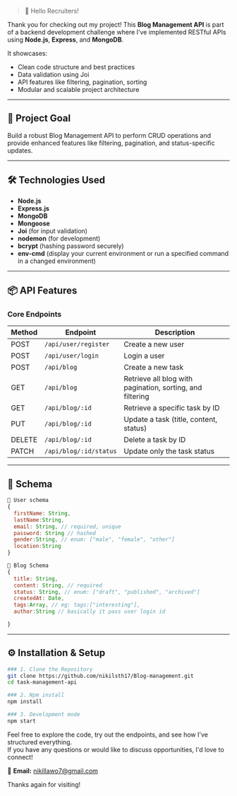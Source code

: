 > 👋 Hello Recruiters!

Thank you for checking out my project! This **Blog Management API** is part of a backend development challenge where I’ve implemented RESTful APIs using **Node.js**, **Express**, and **MongoDB**.  

It showcases:
- Clean code structure and best practices
- Data validation using Joi
- API features like filtering, pagination, sorting
- Modular and scalable project architecture

---

## 🚀 Project Goal

Build a robust Blog Management API to perform CRUD operations and provide enhanced features like filtering, pagination, and status-specific updates.

---

## 🛠️ Technologies Used

- **Node.js**
- **Express.js**
- **MongoDB**
- **Mongoose**
- **Joi** (for input validation)
- **nodemon** (for development)
- **bcrypt** (hashing password securely)
- **env-cmd** (display your current environment or run a specified command in a changed environment)
---

## 📦 API Features

### Core Endpoints

| Method | Endpoint                  | Description                              |
|--------|---------------------------|------------------------------------------|
| POST   | `/api/user/register`      | Create a new user                        |
| POST   | `/api/user/login`         | Login a user                             |
| POST   | `/api/blog`              | Create a new task                        |
| GET    | `/api/blog`              | Retrieve all blog with pagination, sorting, and filtering |
| GET    | `/api/blog/:id`          | Retrieve a specific task by ID           |
| PUT    | `/api/blog/:id`          | Update a task (title, content, status) |
| DELETE | `/api/blog/:id`          | Delete a task by ID                      |
| PATCH  | `/api/blog/:id/status`   | Update only the task status              |

---
## 📄  Schema
```js
🧑 User schema
{
  firstName: String,
  lastName:String,
  email: String, // required, unique
  password: String // hashed
  gender:String, // enum: ["male", "female", "other"]
  location:String
}

📄 Blog Schema
{
  title: String,
  content: String, // required
  status: String, // enum: ["draft", "published", "archived"]
  createdAt: Date,
  tags:Array, // eg: tags:["interesting"],
  author:String // basically it pass user login id

}
```

---

## ⚙️ Installation & Setup



```bash
### 1. Clone the Repository
git clone https://github.com/nikilsth17/Blog-management.git
cd task-management-api

### 2. Npm install
npm install

### 3. Development mode
npm start

```
Feel free to explore the code, try out the endpoints, and see how I've structured everything.  
If you have any questions or would like to discuss opportunities, I'd love to connect!

📩 **Email:** nikillawo7@gmail.com  


Thanks again for visiting!